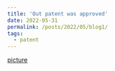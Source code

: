 ```yaml
---
title: 'Out patent was approved'
date: 2022-05-31
permalink: /posts/2022/05/blog1/
tags:
  - patent
---
```


[picture](http://zijiejin.github.io/files/2020114517108-发明专利证书(签章).pdf)
